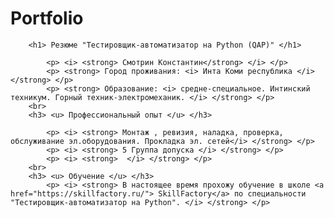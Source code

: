 # Portfolio


		<h1> Резюме "Тестировщик-автоматизатор на Python (QAP)" </h1>
		
			<p> <i> <strong> Смотрин Константин</strong> </i> </p>
			<p> <strong> Город проживания: <i> Инта Коми республика </i> </strong> </p>
			<p> <strong> Образование: <i> средне-специальное. Интинский техникум. Горный техник-электромеханик. </i> </strong> </p>
		<br>
		<h3> <u> Профессиональный опыт </u> </h3>
			
			<p> <i> <strong> Монтаж , ревизия, наладка, проверка, обслуживание эл.оборудования. Прокладка эл. сетей</i> </strong> </p>
			<p> <i> <strong> 5 Группа допуска </i> </strong> </p>
			<p> <i> <strong>  </i> </strong> </p>
		<br>
		<h3> <u> Обучение </u> </h3>
			<p> <i> <strong> В настоящее время прохожу обучение в школе <a href="https://skillfactory.ru/"> SkillFactory</a> по специальности "Тестировщик-автоматизатор на Python". </i> </strong> </p>
